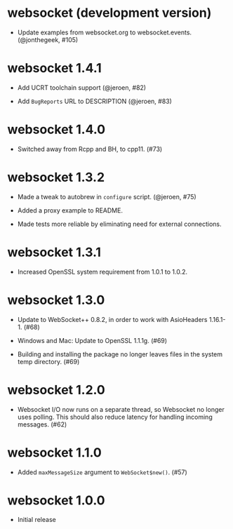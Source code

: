 # websocket (development version)

* Update examples from websocket.org to websocket.events. (@jonthegeek, #105)

# websocket 1.4.1

* Add UCRT toolchain support (@jeroen, #82)

* Add `BugReports` URL to DESCRIPTION (@jeroen, #83)

# websocket 1.4.0

* Switched away from Rcpp and BH, to cpp11. (#73)

# websocket 1.3.2

* Made a tweak to autobrew in `configure` script. (@jeroen, #75)

* Added a proxy example to README.

* Made tests more reliable by eliminating need for external connections.

# websocket 1.3.1

* Increased OpenSSL system requirement from 1.0.1 to 1.0.2.

# websocket 1.3.0

* Update to WebSocket++ 0.8.2, in order to work with AsioHeaders 1.16.1-1. (#68)

* Windows and Mac: Update to OpenSSL 1.1.1g. (#69)

* Building and installing the package no longer leaves files in the system temp directory. (#69)

# websocket 1.2.0

* Websocket I/O now runs on a separate thread, so Websocket no longer uses polling. This should also reduce latency for handling incoming messages. (#62)

# websocket 1.1.0

* Added `maxMessageSize` argument to `WebSocket$new()`. (#57)

# websocket 1.0.0

* Initial release
